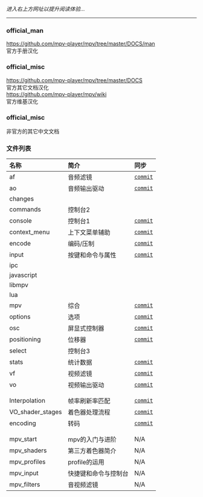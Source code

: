 _进入右上方网址以提升阅读体验..._

***

### official_man

https://github.com/mpv-player/mpv/tree/master/DOCS/man  
官方手册汉化

### official_misc

https://github.com/mpv-player/mpv/tree/master/DOCS  
官方其它文档汉化  
https://github.com/mpv-player/mpv/wiki  
官方维基汉化

### official_misc

非官方的其它中文文档


### 文件列表

| 名称 | 简介 | 同步 |
| :--- | :--- | :--- |
| af           | 音频滤镜         | [`commit`](https://github.com/mpv-player/mpv/commit/f0c3d466f9769e5eaed672a97c2a2a23d9697f09) |
| ao           | 音频输出驱动     | [`commit`](https://github.com/mpv-player/mpv/commit/f0c3d466f9769e5eaed672a97c2a2a23d9697f09) |
| changes      |  |  |
| commands     | 控制台2          |  |
| console      | 控制台1          | [`commit`](https://github.com/mpv-player/mpv/commit/df939d4fe83003d44bc682ee52675484e00ce4c0) |
| context_menu | 上下文菜单辅助   | [`commit`](https://github.com/mpv-player/mpv/commit/df939d4fe83003d44bc682ee52675484e00ce4c0) |
| encode       | 编码/压制        | [`commit`](https://github.com/mpv-player/mpv/commit/f0c3d466f9769e5eaed672a97c2a2a23d9697f09) |
| input        | 按键和命令与属性 | [`commit`](https://github.com/mpv-player/mpv/commit/df939d4fe83003d44bc682ee52675484e00ce4c0) |
| ipc          |  |  |
| javascript   |  |  |
| libmpv       |  |  |
| lua          |  |  |
| mpv          | 综合             | [`commit`](https://github.com/mpv-player/mpv/commit/df939d4fe83003d44bc682ee52675484e00ce4c0) |
| options      | 选项             | [`commit`](https://github.com/mpv-player/mpv/commit/df939d4fe83003d44bc682ee52675484e00ce4c0) |
| osc          | 屏显式控制器     | [`commit`](https://github.com/mpv-player/mpv/commit/f0c3d466f9769e5eaed672a97c2a2a23d9697f09) |
| positioning  | 位移器           | [`commit`](https://github.com/mpv-player/mpv/commit/f0c3d466f9769e5eaed672a97c2a2a23d9697f09) |
| select       | 控制台3          |  |
| stats        | 统计数据         | [`commit`](https://github.com/mpv-player/mpv/commit/1d1535ff9124fdeb3c81a2f089551e2cc8404613) |
| vf           | 视频滤镜         | [`commit`](https://github.com/mpv-player/mpv/commit/df939d4fe83003d44bc682ee52675484e00ce4c0) |
| vo           | 视频输出驱动     | [`commit`](https://github.com/mpv-player/mpv/commit/dbda70a11c213e7eb07c8fc8a491f5b01d20914b) |
|  |  |  |
|  |  |  |
| Interpolation    | 帧率刷新率匹配 | [`commit`](https://github.com/mpv-player/mpv/wiki/Interpolation/164905fad8f55fa9af052b0766495391992ebfc2) |
| VO_shader_stages | 着色器处理流程 | [`commit`](https://github.com/mpv-player/mpv/wiki/Video-output---shader-stage-diagram/f4bcc9a5b6ea2697f53d5ab8227b9ed18d45c8de) |
| encoding         | 转码           | [`commit`](https://github.com/mpv-player/mpv/commit/6858fc7d800a23bf0cc0b87bf7178358a2a51cb2) |
|  |  |  |
|  |  |  |
| mpv_start    | mpv的入门与进阶      | N/A |
| mpv_shaders  | 第三方着色器简介     | N/A |
| mpv_profiles | profile的运用        | N/A |
| mpv_input    | 快捷键和命令与控制台 | N/A |
| mpv_filters  | 音视频滤镜           | N/A |
